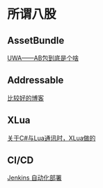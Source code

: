 # 所谓八股

## AssetBundle

[UWA——AB包到底是个啥](https://blog.uwa4d.com/archives/USparkle_Addressable3.html)

## Addressable

[比较好的博客](https://blog.csdn.net/wuming2016/article/details/104736170)

## XLua

[关于C#与Lua通讯时，XLua做的](https://zhuanlan.zhihu.com/p/572147030)

## CI/CD

[Jenkins 自动化部署](https://www.jenkins.io/zh/)
